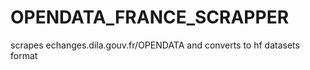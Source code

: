 # OPENDATA_FRANCE_SCRAPPER
scrapes echanges.dila.gouv.fr/OPENDATA and converts to hf datasets format
